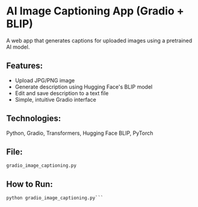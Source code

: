# AI Image Captioning App (Gradio + BLIP)

A web app that generates captions for uploaded images using a pretrained AI model.

## Features:
- Upload JPG/PNG image
- Generate description using Hugging Face's BLIP model
- Edit and save description to a text file
- Simple, intuitive Gradio interface

## Technologies:
Python, Gradio, Transformers, Hugging Face BLIP, PyTorch

## File:
`gradio_image_captioning.py`

## How to Run:
```pip install gradio transformers torch pillow
python gradio_image_captioning.py```
